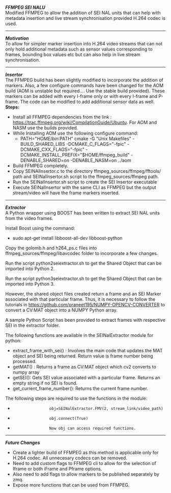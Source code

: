 ***FFMPEG SEI NALU***<br />
Modified FFMPEG to allow the addition of SEI NAL units that can help with metadata insertion and live stream synchronisation provided H.264 codec is used.<br />
_______________________________________________________________________________________________________________________________

***Motivation***<br />
To allow for simpler marker insertion into H.264 video streams that can not only hold additional metadata such as sensor values corresponding to frames, bounding box values etc but can also help in live stream synchronisation.<br />
_______________________________________________________________________________________________________________________________

***Insertor***<br />
The FFMPEG build has been slightly modified to incorporate the addition of markers. Also, a few configure commands have been changed for the AOM build (AOM is unstable but required.... Use the stable build provided). These markers can be added with every I-frame only or with every I-frame and P-frame. The code can be modified to add additional sensor data as well.<br />
 **Steps:** <br/>
* Install all FFMPEG dependencies from the link : https://trac.ffmpeg.org/wiki/CompilationGuide/Ubuntu. For AOM and NASM use the builds provided.<br/>
* While Installing AOM use the following configure command:
  * PATH="$HOME/bin:$PATH" cmake -G "Unix Makefiles" -BUILD_SHARED_LIBS -DCMAKE_C_FLAGS="-fpic" -DCMAKE_CXX_FLAGS="-fpic" -DCMAKE_INSTALL_PREFIX="$HOME/ffmpeg_build" -DENABLE_SHARED=on -DENABLE_NASM=on ../aom <br/>
* Build FFMPEG completely. <br/>
* Copy SEINAlInsertor.c to the directory ffmpeg_sources/ffmpeg/fftools/ path and SEINalInsertor.sh script to the ffmpeg_sources/ffmpeg path.
* Run the SEINalInsertor.sh script to create the SEI Insertor executable
 * Execute SEINalInsertor with the same CLI as FFMPEG but the output stream/video will have the frame markers inserted.

______________________________________________________________________________________________________________________________
***Extractor***<br />
A Python wrapper using BOOST has been written to extract SEI NAL units from the video frames.  

Install Boost using the command: <br/>
* sudo apt-get install libboost-all-dev libboost-python <br/>

Copy the golomb.h and h264_ps.c files into ffmpeg_sources/ffmpeg/libavcodec folder to incorporate a few changes. <br/>


Run the script python2seiextractor.sh to get the Shared Object that can be imported into Python 2. <br/>

Run the script python3seiextractor.sh to get the Shared Object that can be imported into Python 3. <br/>

However, the shared object files created return a frame and an SEI Marker associated with that particular frame. Thus, it is necessary to follow the tutorials in https://github.com/praneet195/NUMPY-OPENCV-CONVERTER to convert a CV:MAT object into a NUMPY Python array.

A sample Python Script has been provided to extract frames with respective SEI in the extractor folder.

The following functions are available in the SEINalExtractor module for python:
* extract_frame_with_sei() : Involves the main code that updates the MAT object and SEI being returned. Return value is frame number being processed.
* getMAT() : Returns a frame as CV:MAT object which cv2 converts to numpy array
* getSEI(): Gets SEI value associated with a particular frame. Returns an empty string if no SEI is found.
* get_current_frame_number(): Returns the current frame number. <br/>

The following steps are required to use the functions in the module:<br/>
  *                     obj=SEINalExtractor.FMV(2, stream_link/video_path)
  *                     obj.connect(True)
  *                     Now obj can access required functions.


_______________________________________________________________________________________________________________________________


***Future Changes***<br/>
* Create a lighter build of FFMPEG as this method is applicable only for H.264 codec. All unnecesary codecs can be removed.
* Need to add custom flags to FFMPEG cli to allow for the selection of Iframe or both iFrame and Pframe options.
* Also need to add flags to allow markers to be published separately by zmq.
* Expose more functions that can be used from FFMPEG.


